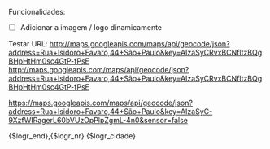 Funcionalidades:
- [ ] Adicionar a imagem / logo dinamicamente




Testar URL:
http://maps.googleapis.com/maps/api/geocode/json?address=Rua+Isidoro+Favaro,44+São+Paulo&key=AIzaSyCRvxBCNfltzBQgBHpHtHm0sc4GtP-fPsE
http://maps.googleapis.com/maps/api/geocode/json?address=Rua+Isidoro+Favaro,44+São+Paulo&key=AIzaSyCRvxBCNfltzBQgBHpHtHm0sc4GtP-fPsE

https://maps.googleapis.com/maps/api/geocode/json?address=Rua+Isidoro+Favaro,44+São+Paulo&key=AIzaSyC-9XzfWIRagerL60bVUzOpPlpZgmL-4n0&sensor=false




{$logr_end},{$logr_nr} {$logr_cidade}
